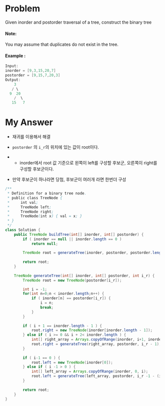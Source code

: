 # Problem

Given inorder and postorder traversal of a tree, construct the binary tree

#### Note:

You may assume that duplicates do not exist in the tree.

#### Example :

```swift
Input: 
inorder = [9,3,15,20,7]
postorder = [9,15,7,20,3]
Output: 
    3
   / \
  9  20
    /  \
   15   7
```

# My Answer

* 재귀를 이용해서 해결
* `postorder` 의 `i_r`의 위치에 있는 값이 root이다.        
* * inorder에서 root 값 기준으로 왼쪽이 left를 구성할 후보군, 오른쪽이 right를 구성할 후보군이다.


* 만약 후보군이 하나라면 당첨, 후보군이 여러개 라면 한번더 구성
```java
/**
 * Definition for a binary tree node.
 * public class TreeNode {
 *     int val;
 *     TreeNode left;
 *     TreeNode right;
 *     TreeNode(int x) { val = x; }
 * }
 */
class Solution {
    public TreeNode buildTree(int[] inorder, int[] postorder) {
        if ( inorder == null || inorder.length == 0 )
            return null;     
        
        TreeNode root = generateTree(inorder, postorder, postorder.length - 1);
        
        return root;
    }
    
    TreeNode generateTree(int[] inorder, int[] postorder, int i_r) {
        TreeNode root = new TreeNode(postorder[i_r]);    

        int i = -1;        
        for(int n=0;n < inorder.length;n++) {
            if ( inorder[n] == postorder[i_r]) {
                i = n;
                break;
            }                
        }
        
        if ( i + 1 == inorder.length - 1 ) {
            root.right = new TreeNode(inorder[inorder.length - 1]);
        } else if ( i >= 0 && i + 2< inorder.length ) {
            int[] right_array = Arrays.copyOfRange(inorder, i+1, inorder.length);    
            root.right = generateTree(right_array, postorder, i_r - 1);
        }
        
        if ( i-1 == 0 ) {
            root.left = new TreeNode(inorder[0]);
        } else if ( i -1 > 0 ) {
            int[] left_array = Arrays.copyOfRange(inorder, 0, i); 
            root.left = generateTree(left_array, postorder, i_r -1 - (inorder.length - i -1));
        } 
        
        return root;
    }
}
```

